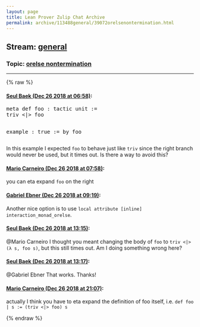 ```yaml
---
layout: page
title: Lean Prover Zulip Chat Archive 
permalink: archive/113488general/39072orelsenontermination.html
---
```


## Stream: [general](index.html)
### Topic: [orelse nontermination](39072orelsenontermination.html)

---


{% raw %}
#### [ Seul Baek (Dec 26 2018 at 06:58)](https://leanprover.zulipchat.com/#narrow/stream/113488-general/topic/orelse%20nontermination/near/152538868):
<div class="codehilite"><pre><span></span>meta def foo : tactic unit :=
triv &lt;|&gt; foo

example : true := by foo
</pre></div>


<p>In this example I expected <code>foo</code> to behave just like <code>triv</code> since the right branch would never be used, but it times out. Is there a way to avoid this?</p>

#### [ Mario Carneiro (Dec 26 2018 at 07:58)](https://leanprover.zulipchat.com/#narrow/stream/113488-general/topic/orelse%20nontermination/near/152540454):
<p>you can eta expand <code>foo</code> on the right</p>

#### [ Gabriel Ebner (Dec 26 2018 at 09:19)](https://leanprover.zulipchat.com/#narrow/stream/113488-general/topic/orelse%20nontermination/near/152542912):
<p>Another nice option is to use <code>local attribute [inline] interaction_monad_orelse</code>.</p>

#### [ Seul Baek (Dec 26 2018 at 13:15)](https://leanprover.zulipchat.com/#narrow/stream/113488-general/topic/orelse%20nontermination/near/152550157):
<p><span class="user-mention" data-user-id="110049">@Mario Carneiro</span>  I thought you meant changing the body of <code>foo</code> to <code>triv &lt;|&gt; (λ s, foo s)</code>, but this still times out. Am I doing something wrong here?</p>

#### [ Seul Baek (Dec 26 2018 at 13:17)](https://leanprover.zulipchat.com/#narrow/stream/113488-general/topic/orelse%20nontermination/near/152550222):
<p><span class="user-mention" data-user-id="110043">@Gabriel Ebner</span>  That works. Thanks!</p>

#### [ Mario Carneiro (Dec 26 2018 at 21:07)](https://leanprover.zulipchat.com/#narrow/stream/113488-general/topic/orelse%20nontermination/near/152569135):
<p>actually I think you have to eta expand the definition of foo itself, i.e. <code>def foo | s := (triv &lt;|&gt; foo) s</code></p>


{% endraw %}
